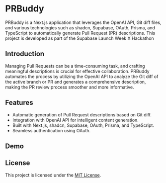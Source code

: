 # PRBuddy

PRBuddy is a Next.js application that leverages the OpenAI API, Git diff files, and various technologies such as shadcn, Supabase, OAuth, Prisma, and TypeScript to automatically generate Pull Request (PR) descriptions. This project is developed as part of the Supabase Launch Week X Hackathon

## Introduction

Managing Pull Requests can be a time-consuming task, and crafting meaningful descriptions is crucial for effective collaboration. PRBuddy automates the process by utilizing the OpenAI API to analyze the Git diff of the active branch or PR and generates a comprehensive description, making the PR review process smoother and more informative.

## Features

- Automatic generation of Pull Request descriptions based on Git diff.
- Integration with OpenAI API for intelligent content generation.
- Built with Next.js, shadcn, Supabase, OAuth, Prisma, and TypeScript.
- Seamless authentication using OAuth.

## Demo



## License

This project is licensed under the [MIT License](LICENSE).
